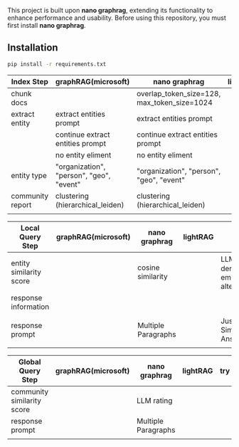 This project is built upon **nano graphrag**, extending its functionality to enhance performance and usability. Before using this repository, you must first install **nano graphrag**.

## Installation

```bash
pip install -r requirements.txt
```


| Index Step       | graphRAG(microsoft)                      | nano graphrag                               | lightRAG | try            |
| ---------------- | ---------------------------------------- | ------------------------------------------- | -------- | -------------- |
| chunk docs       |                                          | overlap_token_size=128, max_token_size=1024 |          | semantic chunk |
| extract entity   | extract entities prompt                  | extract entities prompt                     |          |                |
|                  | continue extract entities prompt         | continue extract entities prompt            |          |                |
|                  | no entity eliment                        | no entity eliment                           |          |                |
| entity type      | "organization", "person", "geo", "event" | "organization", "person", "geo", "event"    |          |                |
| community report | clustering (hierarchical_leiden)         | clustering (hierarchical_leiden)            |          |                |
|                  |                                          |                                             |          |                |
 


| Local Query Step        | graphRAG(microsoft) | nano graphrag       | lightRAG | try                                |
| ----------------------- | ------------------- | ------------------- | -------- | ---------------------------------- |
| entity similarity score |                     | cosine similarity   |          | LLM？ dense embedding alternative? |
| response information    |                     |                     |          |                                    |
|                         |                     |                     |          |                                    |
| response prompt         |                     | Multiple Paragraphs |          | Just Simple Answer                 |
|                         |                     |                     |          |                                    |




| Global Query Step          | graphRAG(microsoft) | nano graphrag       | lightRAG | try |
| -------------------------- | ------------------- | ------------------- | -------- | --- |
| community similarity score |                     | LLM rating          |          |     |
| response prompt            |                     | Multiple Paragraphs |          |     |
|                            |                     |                     |          |     |
